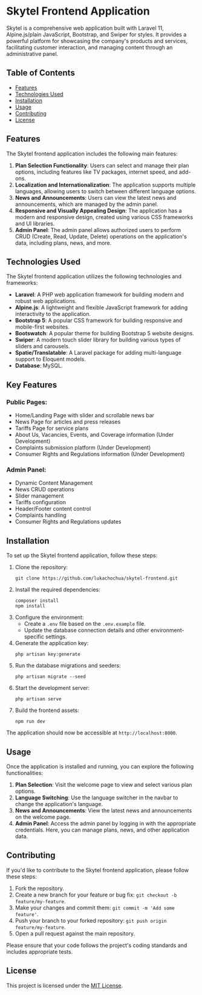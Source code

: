 # Skytel Frontend Application

Skytel is a comprehensive web application built with Laravel 11, Alpine.js/plain JavaScript, Bootstrap, and Swiper for styles. It provides a powerful platform for showcasing the company's products and services, facilitating customer interaction, and managing content through an administrative panel.

## Table of Contents
- [Features](#features)
- [Technologies Used](#technologies-used)
- [Installation](#installation)
- [Usage](#usage)
- [Contributing](#contributing)
- [License](#license)

## Features
The Skytel frontend application includes the following main features:

1. **Plan Selection Functionality**: Users can select and manage their plan options, including features like TV packages, internet speed, and add-ons.
2. **Localization and Internationalization**: The application supports multiple languages, allowing users to switch between different language options.
3. **News and Announcements**: Users can view the latest news and announcements, which are managed by the admin panel.
4. **Responsive and Visually Appealing Design**: The application has a modern and responsive design, created using various CSS frameworks and UI libraries.
5. **Admin Panel**: The admin panel allows authorized users to perform CRUD (Create, Read, Update, Delete) operations on the application's data, including plans, news, and more.

## Technologies Used
The Skytel frontend application utilizes the following technologies and frameworks:

- **Laravel**: A PHP web application framework for building modern and robust web applications.
- **Alpine.js**: A lightweight and flexible JavaScript framework for adding interactivity to the application.
- **Bootstrap 5**: A popular CSS framework for building responsive and mobile-first websites.
- **Bootswatch**: A popular theme for building Bootstrap 5 website designs.
- **Swiper**: A modern touch slider library for building various types of sliders and carousels.
- **Spatie/Translatable**: A Laravel package for adding multi-language support to Eloquent models.
- **Database**: MySQL.

## Key Features

### Public Pages:

- Home/Landing Page with slider and scrollable news bar
- News Page for articles and press releases
- Tariffs Page for service plans
- About Us, Vacancies, Events, and Coverage information (Under Development)
- Complaints submission platform (Under Development)
- Consumer Rights and Regulations information (Under Development)

### Admin Panel:

- Dynamic Content Management
- News CRUD operations
- Slider management
- Tariffs configuration
- Header/Footer content control
- Complaints handling
- Consumer Rights and Regulations updates

## Installation
To set up the Skytel frontend application, follow these steps:

1. Clone the repository:
   ```
   git clone https://github.com/lukachochua/skytel-frontend.git
   ```
2. Install the required dependencies:
   ```
   composer install
   npm install
   ```
3. Configure the environment:
   - Create a `.env` file based on the `.env.example` file.
   - Update the database connection details and other environment-specific settings.
4. Generate the application key:
   ```
   php artisan key:generate
   ```
5. Run the database migrations and seeders:
   ```
   php artisan migrate --seed
   ```
6. Start the development server:
   ```
   php artisan serve
   ```
7. Build the frontend assets:
   ```
   npm run dev
   ```

The application should now be accessible at `http://localhost:8000`.

## Usage
Once the application is installed and running, you can explore the following functionalities:

1. **Plan Selection**: Visit the welcome page to view and select various plan options.
2. **Language Switching**: Use the language switcher in the navbar to change the application's language.
3. **News and Announcements**: View the latest news and announcements on the welcome page.
4. **Admin Panel**: Access the admin panel by logging in with the appropriate credentials. Here, you can manage plans, news, and other application data.

## Contributing
If you'd like to contribute to the Skytel frontend application, please follow these steps:

1. Fork the repository.
2. Create a new branch for your feature or bug fix: `git checkout -b feature/my-feature`.
3. Make your changes and commit them: `git commit -m 'Add some feature'`.
4. Push your branch to your forked repository: `git push origin feature/my-feature`.
5. Open a pull request against the main repository.

Please ensure that your code follows the project's coding standards and includes appropriate tests.

## License
This project is licensed under the [MIT License](LICENSE).